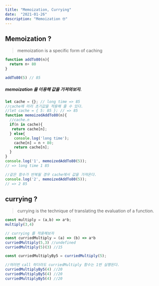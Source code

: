 ```yaml
---
title: "Memoization, Currying"
date:  "2021-01-26"
description: "Memoization ︎🤓"
---
```

 ## Memoization ? 
 > memoization is a specific form of caching

```javascript
function addTo80(n){
  return n+ 80  
}

addTo80(5) // 85
```
##### memoization 을 이용해 값을 가져와보자.
```javascript
let cache = {}; // long time => 85
//cache에 미리 초기값을 적용해 줄 수 있다.
//let cache = { 5: 85 }; // => 85
function memoizedAddTo80(n){
  //cache.n 
  if(n in cache){
   return cache[n];  
  } else{
    console.log('long time');
    cache[n] = n + 80;
    return cache[n];
  }  
}
console.log('1', memoizedAddTo80(5));
// => long time 1 85

//같은 함수가 반복될 경우 cache에서 값을 가져온다.
console.log('2', memoizedAddTo80(5));
// => 2 85
```

 ## currying ?
 > currying is the technique of translating the evaluation of a function.

 ````javascript
const multiply = (a,b) => a*b;
multiply(3,4)

// currying 를 적용해보자
const curriedMultiply = (a) => (b) => a*b
curriedMultiply(5,3) //undefined
curriedMultiply(5)(3) //15

const curriedMultiplyBy5 = curriedMultiply(5);

//여러번 call 하더라도 curriedMultiply 함수는 1번 실행된다. 
curriedMultiplyBy5(4) //20
curriedMultiplyBy5(4) //20
curriedMultiplyBy5(4) //20
````